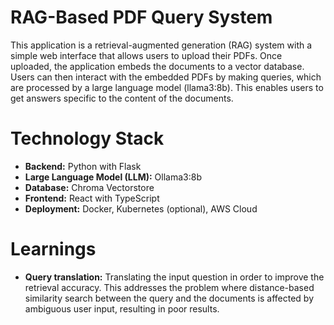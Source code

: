 # RAG-Based PDF Query System

This application is a retrieval-augmented generation (RAG) system with a simple web interface that allows users to upload their PDFs. Once uploaded, the application embeds the documents to a vector database. Users can then interact with the embedded PDFs by making queries, which are processed by a large language model (llama3:8b). This enables users to get answers specific to the content of the documents.

# Technology Stack

- **Backend:** Python with Flask
- **Large Language Model (LLM):** Ollama3:8b
- **Database:** Chroma Vectorstore
- **Frontend:** React with TypeScript
- **Deployment:** Docker, Kubernetes (optional), AWS Cloud

# Learnings

- **Query translation:** Translating the input question in order to improve the retrieval accuracy. This addresses the problem where distance-based similarity search between the query and the documents is affected by ambiguous user input, resulting in poor results.
